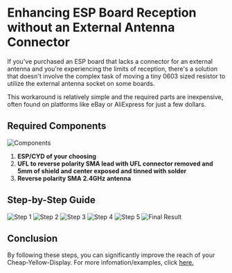 # Enhancing ESP Board Reception without an External Antenna Connector

If you've purchased an ESP board that lacks a connector for an external antenna and you're experiencing the limits of reception, there's a solution that doesn't involve the complex task of moving a tiny 0603 sized resistor to utilize the external antenna socket on some boards.

This workaround is relatively simple and the required parts are inexpensive, often found on platforms like eBay or AliExpress for just a few dollars.

## Required Components

![Components](https://github.com/Fr4nkFletcher/ESP32-Marauder-Cheap-Yellow-Display/blob/master/img/1.jpeg)
1. **ESP/CYD of your choosing**
2. **UFL to reverse polarity SMA lead with UFL connector removed and 5mm of shield and center exposed and tinned with solder**
3. **Reverse polarity SMA 2.4GHz antenna**
## Step-by-Step Guide
<!--
1. **Prepare Your Workspace and Tools:** Make sure you have a steady hand and the right tools. A fine soldering tip and some magnification can help.

2. **Locate the Antenna Connection Points:** Identify the points on your ESP board where the antenna connects. This will be your working area.

3. **Attach the Antenna:** Carefully solder the antenna's lead to the designated point on the ESP board. Ensure a solid connection without bridging adjacent contacts.

4. **Test the Connection:** Before proceeding further, it's crucial to test the connection. Use a multimeter to ensure there's no short circuit.

5. **Seal and Protect:** Once you've confirmed the functionality, consider using some non-conductive lacquer to protect the exposed soldered area.

6. **Final Testing:** With the external antenna now attached, test the ESP board's reception in its intended environment. You should notice a significant improvement in signal strength and stability.
-->
![Step 1](https://github.com/Fr4nkFletcher/ESP32-Marauder-Cheap-Yellow-Display/blob/master/img/2.jpeg)
![Step 2](https://github.com/Fr4nkFletcher/ESP32-Marauder-Cheap-Yellow-Display/blob/master/img/3.jpeg)
![Step 3](https://github.com/Fr4nkFletcher/ESP32-Marauder-Cheap-Yellow-Display/blob/master/img/4.jpeg)
![Step 4](https://github.com/Fr4nkFletcher/ESP32-Marauder-Cheap-Yellow-Display/blob/master/img/5.jpeg)
![Step 5](https://github.com/Fr4nkFletcher/ESP32-Marauder-Cheap-Yellow-Display/blob/master/img/6.jpeg)
![Final Result](https://github.com/Fr4nkFletcher/ESP32-Marauder-Cheap-Yellow-Display/blob/master/img/7.jpeg)

## Conclusion

By following these steps, you can significantly improve the reach of your Cheap-Yellow-Display. For more infomation/examples, click [here.](https://community.home-assistant.io/t/how-to-add-an-external-antenna-to-an-esp-board)
